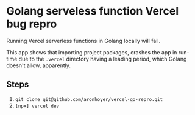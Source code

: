 # Golang serveless function Vercel bug repro

Running Vercel serverless functions in Golang locally will fail.

This app shows that importing project packages, crashes the app in
run-time due to the `.vercel` directory having a leading period,
which Golang doesn't allow, apparently.

## Steps

1. `git clone git@github.com/aronhoyer/vercel-go-repro.git`
2. `[npx] vercel dev`
